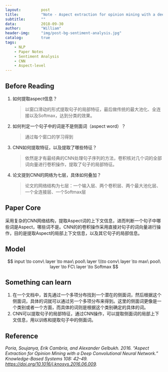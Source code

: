 ```yaml
---
layout:         post
title:          "Note - Aspect extraction for opinion mining with a deep convolutional neural network"
subtitle:       ""
data:           2018-09-30
author:         "William"
header-img:     "img/post-bg-sentiment-analysis.jpg"
catalog:        true
tags:
    - NLP
    - Paper Notes
    - Sentiment Analysis
    - CNN
    - Aspect-level
---
```



## Before Reading

1. 如何提取aspect信息？

   > 以窗口滑动的形式提取句子的局部特征，最后做传统的最大池化、全连接以及Softmax，达到分类的效果。

2. 如何判定一个句子中的词是不是侧面词（aspect word）？

   > 通过每个窗口的学习得到

3. CNN如何提取特征，以及提取了哪些特征？

   > 依然是才有最经典的CNN处理句子序列的方法，卷积核对几个词的全部词向量进行卷积操作，提取了句子的局部特征。

4. 论文提到CNN的网络为七层，具体如何叠加？

   > 论文的网络结构为七层：一个输入层、两个卷积层、两个最大池化层、一个全连接层、一个Softmax层




## Paper Core

采用复杂的CNN网络结构，提取Aspect词的上下文信息，进而判断一个句子中哪些词是Aspect，哪些词不是。CNN的的卷积操作采用直接对句子的词向量进行操作，目的是提取Aspect的局部上下文信息，以及其它句子的局部信息。



## Model

$$
input \to conv\ layer \to max\ pool\ layer 
\\\to conv\ layer \to max\ pool\ layer \to FC\ layer \to Softmax
$$



## Something can learn

1. 在一个文档中，首先通过一个多项分布找到一个潜在的侧面词，然后根据这个侧面词，具体的词就可以通过另一个多项分布来得到。这里的侧面词更像是一个类别或者一个方面，而具体的词则是根据这个类别确定的具体的词。
2. CNN可以提取句子的局部特征，通过CNN操作，可以提取侧面词的局部上下文信息，用以训练和提取句子中的侧面词。



## Reference

*Poria, Soujanya, Erik Cambria, and Alexander Gelbukh. 2016. “Aspect Extraction for Opinion Mining with a Deep Convolutional Neural Network.” Knowledge-Based Systems 108: 42–49. https://doi.org/10.1016/j.knosys.2016.06.009.*